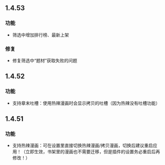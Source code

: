 ## 1.4.53

### 功能

* 筛选中增加排行榜、最新上架

### 修复

* 修复筛选中“题材”获取失败的问题

## 1.4.52

### 功能

* 支持章末吐槽：使用热辣漫画时会显示拷贝的吐槽（因为热辣没有吐槽功能）

## 1.4.51

### 功能

* 支持热辣漫画：可在设置里直接切换热辣漫画/拷贝漫画，切换后建议重启应用！（立即生效，书架里的漫画也不需要迁移，但是插件的设置务必重启后再修改！）


